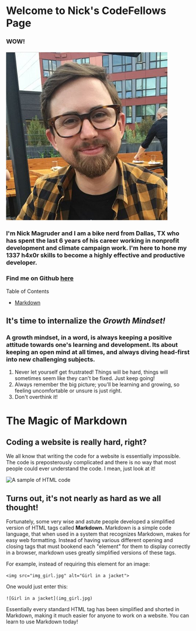 # Welcome to Nick's CodeFellows Page
### WOW!

![A portrait photo of Nick Magruder](face2.jpg)

### I'm Nick Magruder and I am a bike nerd from Dallas, TX who has spent the last 6 years of his career working in nonprofit development and climate campaign work. I'm here to hone my 1337 h4x0r skills to become a highly effective and productive developer.

### Find me on Github [here](https://github.com/nickmagruder) 

Table of Contents
* [Markdown](markdown.md)

## It's time to internalize the ***Growth Mindset!***

### A growth mindset, in a word, is always keeping a positive attitude towards one's learning and development. Its about keeping an open mind at all times, and always diving head-first into new challenging subjects. 

1. Never let yourself get frustrated! Things will be hard, things will sometimes seem like they can't be fixed. Just keep going!
2. Always remember the big picture; you'll be learning and growing, so feeling uncomfortable or unsure is just right.
3. Don't overthink it!

# The Magic of Markdown
## Coding a website is really hard, right?

We all know that writing the code for a website is essentially impossible. The code is preposterously complicated and there is no way that most people could ever understand the code. I mean, just look at it!

![A sample of HTML code](http://web.usf.edu/blwarner/tips/HTMLTips/htmlsa1.jpg)

## Turns out, it's not nearly as hard as we all thought!

Fortunately, some very wise and astute people developed a simplified version of HTML tags called **Markdown.** Markdown is a simple code language, that when used in a system that recognizes Markdown, makes for easy web formatting. Instead of having various different opening and closing tags that must bookend each "element" for them to display correctly in a browser, markdown uses greatly simplified versions of these tags.

For example, instead of requiring this element for an image:

```<img src="img_girl.jpg" alt="Girl in a jacket">```

One would just enter this:

```![Girl in a jacket](img_girl.jpg)```

Essentially every standard HTML tag has been simplified and shorted in Markdown, making it much easier for anyone to work on a website. You can learn to use Markdown today!
